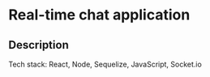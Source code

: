# Real-time chat application

## Description

Tech stack: React, Node, Sequelize, JavaScript, Socket.io
